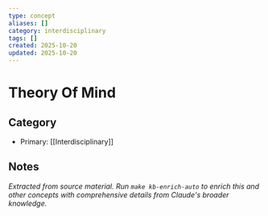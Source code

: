 ```yaml
---
type: concept
aliases: []
category: interdisciplinary
tags: []
created: 2025-10-20
updated: 2025-10-20
---
```


# Theory Of Mind

## Category

- Primary: [[Interdisciplinary]]

## Notes

*Extracted from source material. Run `make kb-enrich-auto` to enrich this and other concepts with comprehensive details from Claude's broader knowledge.*
